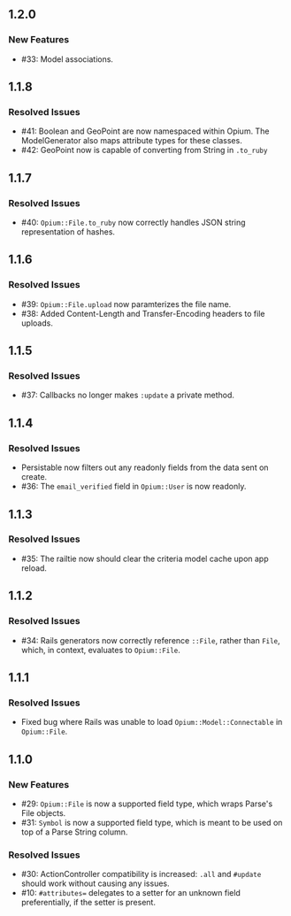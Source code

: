 ## 1.2.0
### New Features
- #33: Model associations.

## 1.1.8
### Resolved Issues
- #41: Boolean and GeoPoint are now namespaced within Opium. The ModelGenerator also maps attribute types for these classes.
- #42: GeoPoint now is capable of converting from String in `.to_ruby`

## 1.1.7
### Resolved Issues
- #40: `Opium::File.to_ruby` now correctly handles JSON string representation of hashes.

## 1.1.6
### Resolved Issues
- #39: `Opium::File.upload` now paramterizes the file name.
- #38: Added Content-Length and Transfer-Encoding headers to file uploads.

## 1.1.5
### Resolved Issues
- #37: Callbacks no longer makes `:update` a private method.

## 1.1.4
### Resolved Issues
- Persistable now filters out any readonly fields from the data sent on create.
- #36: The `email_verified` field in `Opium::User` is now readonly.

## 1.1.3
### Resolved Issues
- #35: The railtie now should clear the criteria model cache upon app reload.

## 1.1.2
### Resolved Issues
- #34: Rails generators now correctly reference `::File`, rather than `File`, which, in context, evaluates to `Opium::File`.

## 1.1.1
### Resolved Issues
- Fixed bug where Rails was unable to load `Opium::Model::Connectable` in `Opium::File`.

## 1.1.0

### New Features
- #29: `Opium::File` is now a supported field type, which wraps Parse's File objects. 
- #31: `Symbol` is now a supported field type, which is meant to be used on top of a Parse String column.

### Resolved Issues
- #30: ActionController compatibility is increased: `.all` and `#update` should work without causing any issues.
- #10: `#attributes=` delegates to a setter for an unknown field preferentially, if the setter is present.